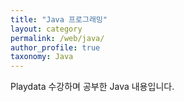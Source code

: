 ```yaml
---
title: "Java 프로그래밍"
layout: category
permalink: /web/java/
author_profile: true
taxonomy: Java
---
```


Playdata 수강하며 공부한 Java 내용입니다.
